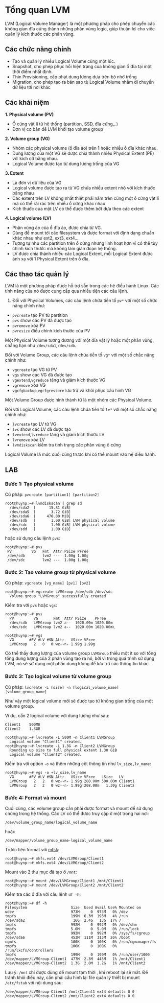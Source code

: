 # Tổng quan LVM
LVM (Logical Volume Manager) là một phương pháp cho phép chuyển các không gian đĩa cứng thành những phân vùng logic, giúp thuận lợi cho việc quản lý kích thước các phân vùng. 

## Các chức năng chính
- Tạo và quản lý nhiều Logical Volume cũng một lúc.
- Snapshot, cho phép phục hổi hiện trạng của không gian ổ đĩa tại một thời điểm nhất định.
- Thin Provisioning, cấp phát dung lượng dựa trên bộ nhớ trống
- Migration, cho phép tạo ra bản sao từ Logical Volume nhằm di chuyển dữ liệu tới nơi khác

## Các khái niệm
**1. Physical volume (PV)**
  - Ổ cứng vật lí từ hệ thống (partition, SSD, đĩa cứng,..)
  - Đơn vị cơ bản để LVM khởi tạo volume group

**2. Volume group (VG)**
  - Nhóm các physical volume (ổ đĩa ảo) trên 1 hoặc nhiều ổ đĩa khác nhau.
  - Dung lượng của một VG sẽ được chia thành nhiều Physical Extent (PE) với kích cỡ bằng nhau.
  - Logical Volume được tạo từ dung lượng trống của VG

**3. Extent**
  - Là đơn vị dữ liệu của VG
  - Logical volume được tạo ra từ VG chứa nhiều extent nhỏ với kích thước bằng nhau
  - Các extent trên LV không nhất thiết phải nằm trên cùng một ổ cứng vật lí mà có thể rải rác trên nhiều ổ cứng khác nhau
  - Kích thước của một LV có thể được thêm bớt dựa theo các extent 

**4. Logical volume (LV)**
  - Phân vùng ảo của ổ đĩa ảo, được chia từ VG.
  - Dùng để mount tới các filesystem và được format với định dạng chuẩn khác nhau như ext2, ext3, ext4...
  - Tương tự như các partition trên ổ cứng nhưng linh hoạt hơn vì có thể tùy chỉnh kích thước mà không làm gián đoạn hệ thống.
  - LV được chia thành nhiều các Logical Extent, mỗi Logical Extent được ánh xạ với 1 Physical Extent trên ổ đĩa.

## Các thao tác quản lý

LVM là một phương pháp được hỗ trợ sẵn trong các hệ điều hành Linux. Các tính năng của nó được cung cấp qua nhiều tiện các câu lệnh. 

1. Đối với Physical Volumes, các câu lệnh chứa tiền tố `pv*` với một số chức năng chính như:
- `pvcreate` tạo PV từ partition  
- `pvs` show các PV đã được tạo
- `pvremove` xóa PV
- `pvresize` điều chỉnh kích thước của PV

Một Physical Volume tương đương với một đĩa vật lý hoặc một phân vùng, chẳng hạn như `/dev/sda1`,`/dev/sdb`.

Đối với Volume Group, các câu lệnh chứa tiền tố `vg*` với một số chắc năng chính như:
- `vgcreate` tạo VG từ PV
- `vgs` show các VG đã được tạo
- `vgextend`,`vgreduce` tăng và giảm kích thước VG
- `vgremove` xóa VG
- `vgcfgbackup`,`vgcfgrestore` lưu trữ và khôi phục cấu hình VG

Một Volume Group được hình thành từ là một nhóm các Physical Volume.

Đối với Logical Volume, các câu lệnh chứa tiền tố `lv*` với một số chắc năng chính như:
- `lvcreate` tạo LV từ VG
- `lvs` show các LV đã được tạo
- `lvextend`,`lvreduce` tăng và giảm kích thước LV
- `lvremove` xóa LV
- `lvmdiskscan` kiểm tra tình trạng các phân vùng ô cứng

Logical Volume là mức cuối cùng trước khi có thể mount vào hệ điều hành.

## LAB
### Bước 1: Tạo physical volume

Cú pháp: `pvcreate [partition1] [partition2]`

```
root@huynp:~# lvmdiskscan | grep sd
  /dev/sda2  [      15.81 GiB]
  /dev/sda5  [       3.72 GiB]
  /dev/sda6  [     476.00 MiB]
  /dev/sdb   [       1.00 GiB] LVM physical volume
  /dev/sdc   [       1.00 GiB] LVM physical volume
  /dev/sdd   [       1.00 GiB]
 ```
 
hoặc sử dụng câu lệnh `pvs`:
 ```
root@huynp:~# pvs
  PV         VG   Fmt  Attr PSize PFree
  /dev/sdb        lvm2 ---  1.00g 1.00g
  /dev/sdc        lvm2 ---  1.00g 1.00g
```

### Bước 2: Tạo volume group từ physical volume
Cú pháp: `vgcreate [vg_name] [pv1] [pv2]`

```
root@huynp:~# vgcreate LVMGroup /dev/sdb /dev/sdc
  Volume group "LVMGroup" successfully created
```

Kiểm tra với `pvs` hoặc `vgs`:

```
root@huynp:~# pvs
  PV         VG       Fmt  Attr PSize    PFree
  /dev/sdb   LVMGroup lvm2 a--  1020.00m 1020.00m
  /dev/sdc   LVMGroup lvm2 a--  1020.00m 1020.00m\
```
```
root@huynp:~# vgs
  VG       #PV #LV #SN Attr   VSize VFree
  LVMGroup   2   0   0 wz--n- 1.99g 1.99g
```

Có thể thấy dung lượng của volume group `LVMGroup` thiếu một ít so với tổng tổng dung lượng của 2 phân vùng tạo ra nó, bởi vì trong quá trình sử dụng LVM, nó sẽ sử dụng một phần dung lượng để lưu trữ các thông tin khác.

### Bước 3: Tạo logical volume từ volume group

Cú pháp: `lvcreate -L [size] -n [logical_volume_name] [volume_group_name]`

Như vậy một logical volume mới sẽ được tạo từ không gian trống của một volume group.

Ví dụ, cần 2 logical volume với dung lượng như sau:
```
Client1    500MB
Client2    1.3GB
```
```
root@huynp:~# lvcreate -L 500M -n Client1 LVMGroup
  Logical volume "Client1" created.
root@huynp:~# lvcreate -L 1.3G -n Client2 LVMGroup
  Rounding up size to full physical extent 1.30 GiB
  Logical volume "Client2" created.
```

Kiểm tra với option `-o` và thêm những cột thông tin như `lv_size,lv_name`:
```
root@huynp:~# vgs -o +lv_size,lv_name
  VG       #PV #LV #SN Attr   VSize VFree   LSize   LV
  LVMGroup   2   2   0 wz--n- 1.99g 208.00m 500.00m Client1
  LVMGroup   2   2   0 wz--n- 1.99g 208.00m   1.30g Client2
```

### Bước 4: Format và mount
Cuối cùng, các volume group cần phải được format và mount để sử dụng chúng trong hệ thống. Các LV có thể được truy cập ở một trong hai nơi:

`/dev/volume_group_name/logical_volume_name`

hoặc

`/dev/mapper/volume_group_name-logical_volume_name`

Trước tiên format với [mfsk](https://github.com/huynp1999/huynp/blob/master/Linux/Filesystem/Filesystem.md):

```
root@huynp:~# mkfs.ext4 /dev/LVMGroup/Client1
root@huynp:~# mkfs.ext4 /dev/LVMGroup/Client2
```

Mount vào 2 thư mục đã tạo ở `/mnt`:

```
root@huynp:~# mount /dev/LVMGroup/Client1 /mnt/Client1
root@huynp:~# mount /dev/LVMGroup/Client2 /mnt/Client2
```

Kiểm tra các ổ đĩa với câu lệnh `df -h`:

```
root@huynp:~# df -h
Filesystem                    Size  Used Avail Use% Mounted on
udev                          973M     0  973M   0% /dev
tmpfs                         199M  6.3M  193M   4% /run
/dev/sda2                      16G  2.4G   13G  17% /
tmpfs                         992M     0  992M   0% /dev/shm
tmpfs                         5.0M     0  5.0M   0% /run/lock
tmpfs                         992M     0  992M   0% /sys/fs/cgroup
/dev/sda6                     453M  111M  315M  26% /boot
cgmfs                         100K     0  100K   0% /run/cgmanager/fs
tmpfs                         100K     0  100K   0% /run/lxcfs/controllers
tmpfs                         199M     0  199M   0% /run/user/1000
/dev/mapper/LVMGroup-Client1  477M  2.3M  445M   1% /mnt/Client1
/dev/mapper/LVMGroup-Client2  1.3G  2.0M  1.2G   1% /mnt/Client2
```

Lưu ý: `/mnt` chỉ được dùng để mount tạm thời , khi reboot lại sẽ mất. Để tránh khỏi điều này, cần phải cấu hình lại file quản lý thiết bị mount `/etc/fstab` với nội dung sau:

`/dev/mapper/LVMGroup-Client1 /mnt/Client1 ext4 defaults 0 0 /dev/mapper/LVMGroup-Client2 /mnt/Client2 ext4 defaults 0 0`

